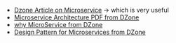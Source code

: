 - [Dzone Article on Microservice](https://dzone.com/articles/technology-and-innovation-microservices-the-future?edition=387204&utm_source=Daily%20Digest&utm_medium=email&utm_campaign=Daily%20Digest%202018-08-08) -> which is very useful
- [Microservice Architecture PDF from DZone](https://dzone.com/storage/assets/9735235-microservices-architectures-wp.pdf)
- [why MicroService from DZone](https://dzone.com/articles/why-microservices?edition=387225&utm_source=Daily%20Digest&utm_medium=email&utm_campaign=Daily%20Digest%202018-08-23)
- [Design Pattern for Microservices from DZone](https://dzone.com/articles/design-patterns-for-microservices?edition=407230&utm_source=Daily%20Digest&utm_medium=email&utm_campaign=Daily%20Digest%202018-10-17)

